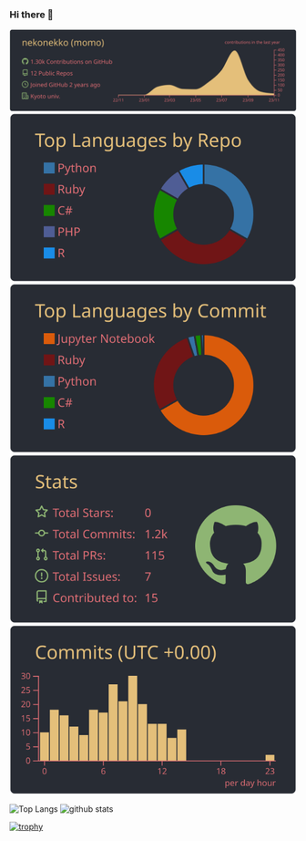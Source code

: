 ### Hi there 👋

[![](https://raw.githubusercontent.com/nekonekko/nekonekko/main/profile-summary-card-output/onedark/0-profile-details.svg)](https://github.com/vn7n24fzkq/github-profile-summary-cards)
[![](https://raw.githubusercontent.com/nekonekko/nekonekko/main/profile-summary-card-output/onedark/1-repos-per-language.svg)](https://github.com/vn7n24fzkq/github-profile-summary-cards) [![](https://raw.githubusercontent.com/nekonekko/nekonekko/main/profile-summary-card-output/onedark/2-most-commit-language.svg)](https://github.com/vn7n24fzkq/github-profile-summary-cards)
[![](https://raw.githubusercontent.com/nekonekko/nekonekko/main/profile-summary-card-output/onedark/3-stats.svg)](https://github.com/vn7n24fzkq/github-profile-summary-cards) [![](https://raw.githubusercontent.com/nekonekko/nekonekko/main/profile-summary-card-output/onedark/4-productive-time.svg)](https://github.com/vn7n24fzkq/github-profile-summary-cards)


<p align="left"> 
  <img 
    alt="Top Langs"
    height="150px" 
    src="https://github-readme-stats-lyart-rho.vercel.app/api/top-langs/?username=nekonekko&layout=compact&count_private=true&show_icons=true&theme=onedark"
  />
  <img
    alt="github stats"
    height="150px"
    src="https://github-readme-stats-lyart-rho.vercel.app/api?username=nekonekko&count_private=true&show_icons=true&show_icons=true&theme=onedark"
  />
</p>
<!-- [![Top Langs](https://github-readme-stats-lyart-rho.vercel.app/api/top-langs/?username=nekonekko&layout=compact)](https://github.com/anuraghazra/github-readme-stats)
[![nekonekko's GitHub stats](https://github-readme-stats-lyart-rho.vercel.app/api?username=nekonekko)](https://github.com/anuraghazra/github-readme-stats) -->

[![trophy](https://github-profile-trophy.vercel.app/?username=nekonekko&theme=onedark)](https://github.com/ryo-ma/github-profile-trophy)
